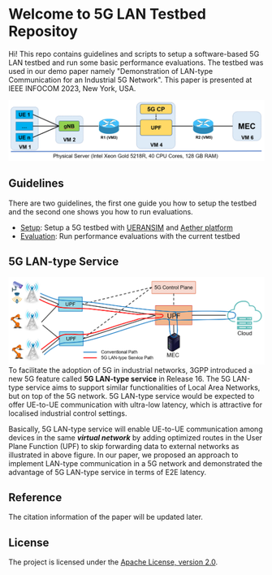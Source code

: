 # Welcome to 5G LAN Testbed Repositoy

Hi! This repo contains guidelines and scripts to setup a software-based 5G LAN testbed and run some basic performance evaluations. The testbed was used in our demo paper namely "Demonstration of LAN-type Communication for an Industrial 5G Network". This paper is presented at IEEE INFOCOM 2023, New York, USA.

![Overview](./images/overview.png)

## Guidelines

There are two guidelines, the first one guide you how to setup the testbed and the second one shows you how to run evaluations.

- [Setup](./Setup.md): Setup a 5G testbed with [UERANSIM](https://github.com/aligungr/UERANSIM) and [Aether platform](https://docs.aetherproject.org)
- [Evaluation](./Evaluation.md): Run performance evaluations with the current testbed

## 5G LAN-type Service

![5GLAN](./images/5glan.png)
To facilitate the adoption of 5G in industrial networks, 3GPP introduced a new 5G feature called **5G LAN-type service** in Release 16. The 5G LAN-type service aims to support similar functionalities of Local Area Networks, but on top of the 5G network. 5G LAN-type service would be expected to offer UE-to-UE communication with ultra-low latency, which is attractive for localised industrial control settings.

Basically, 5G LAN-type service will enable UE-to-UE communication among devices in the same **_virtual network_** by adding optimized routes in the User Plane Function (UPF) to skip forwarding data to external networks as illustrated in above figure. In our paper, we proposed an approach to implement LAN-type communication in a 5G network and demonstrated the advantage of 5G LAN-type service in terms of E2E latency.

## Reference

The citation information of the paper will be updated later.

## License

The project is licensed under the [Apache License, version 2.0](./LICENSE).
